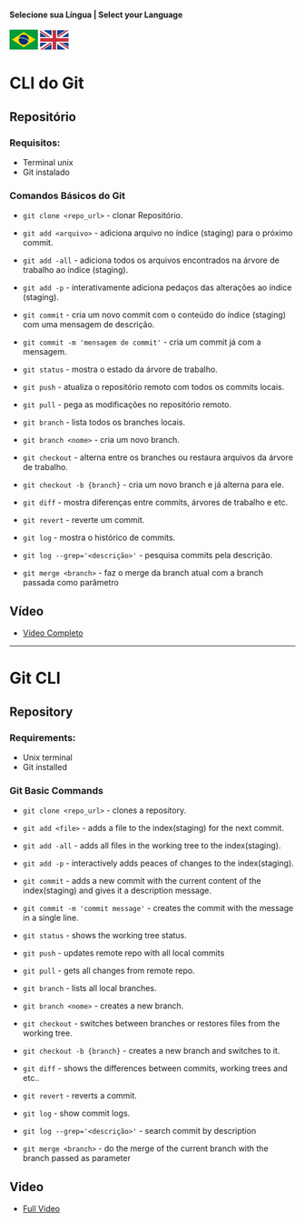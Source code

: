 #### Selecione sua Língua | Select your Language
<a href='#cli-do-git'><img src="images/pt-br.png" alt="Português" width="50" /></a>
<a href='#git-cli'><img src="images/en.jpg" alt="English" width="50" /></a>


# CLI do Git

## Repositório

### Requisitos:
* Terminal unix
* Git instalado


### Comandos Básicos do Git

* `git clone <repo_url>` - clonar Repositório.
    
* `git add <arquivo>` - adiciona arquivo no índice (staging) para o próximo commit. 

* `git add -all` - adiciona todos os arquivos encontrados na árvore de trabalho ao índice (staging).

* `git add -p` - interativamente adiciona pedaços das alterações ao índice (staging).
    
* `git commit` -  cria um novo commit com o conteúdo do índice (staging) com uma mensagem de descrição.

* `git commit -m 'mensagem de commit'` - cria um commit já com a mensagem.

* `git status` - mostra o estado da árvore de trabalho.
     
* `git push` - atualiza o repositório remoto com todos os commits locais. 

* `git pull` - pega as modificações no repositório remoto.

* `git branch` - lista todos os branches locais.

* `git branch <nome>` - cria um novo branch.

* `git checkout` - alterna entre os branches ou restaura arquivos da árvore de trabalho.

* `git checkout -b {branch}` - cria um novo branch e já alterna para ele.

* `git diff` - mostra diferenças entre commits, árvores de trabalho e etc. 

* `git revert` - reverte um commit. 

* `git log` - mostra o histórico de commits.

* `git log --grep='<descrição>'` - pesquisa commits pela descrição.

* `git merge <branch>` - faz o merge da branch atual com a branch passada como parâmetro

## Vídeo

* [Vídeo Completo]() 



---

# Git CLI

## Repository

### Requirements:
* Unix terminal
* Git installed

### Git Basic Commands

* `git clone <repo_url>` - clones a repository.
    
* `git add <file>` - adds a file to the index(staging) for the next commit. 

* `git add -all` - adds all files in the working tree to the index(staging).

* `git add -p` - interactively adds peaces of changes to the index(staging).
    
* `git commit` -  adds a new commit with the current content of the index(staging) and gives it a description message.

* `git commit -m 'commit message'` - creates the commit with the message in a single line.

* `git status` - shows the working tree status.
     
* `git push` - updates remote repo with all local commits 

* `git pull` - gets all changes from remote repo.
 
* `git branch` - lists all local branches.

* `git branch <nome>` - creates a new branch.

* `git checkout` - switches between branches or restores files from the working tree.

* `git checkout -b {branch}` - creates a new branch and switches to it.

* `git diff` - shows the differences between commits, working trees and etc.. 

* `git revert` - reverts a commit. 

* `git log` - show commit logs.

* `git log --grep='<descrição>'` - search commit by description

* `git merge <branch>` - do the merge of the current branch with the branch passed as parameter

## Video

* [Full Video]() 
